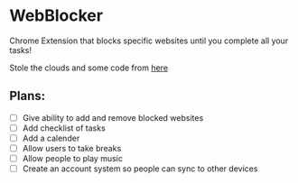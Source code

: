 # WebBlocker
Chrome Extension that blocks specific websites until you complete all your tasks!

Stole the clouds and some code from [here](https://www.youtube.com/watch?v=dIrXIJ781DQ)

## Plans:
- [ ] Give ability to add and remove blocked websites
- [ ] Add checklist of tasks
- [ ] Add a calender
- [ ] Allow users to take breaks
- [ ] Allow people to play music
- [ ] Create an account system so people can sync to other devices
